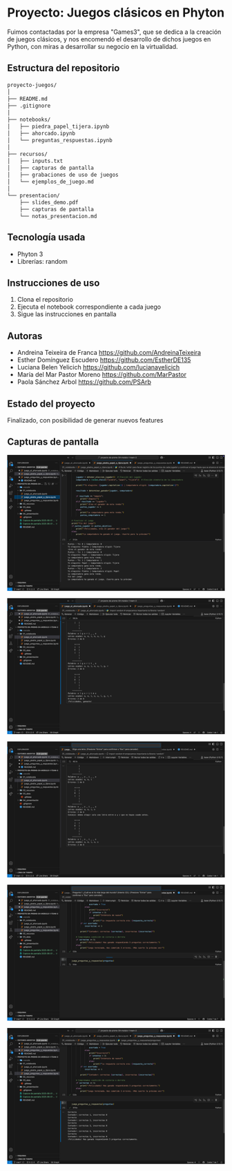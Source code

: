 # Proyecto: Juegos clásicos en Phyton
Fuimos contactadas por la empresa "Games3", que se dedica a la creación de juegos clásicos, y nos encomendó el desarrollo de dichos juegos en Python, con miras a desarrollar su negocio en la virtualidad.

## Estructura del repositorio
```
proyecto-juegos/
│
├── README.md
├── .gitignore
│
├── notebooks/
│   ├── piedra_papel_tijera.ipynb
│   ├── ahorcado.ipynb
│   └── preguntas_respuestas.ipynb
│
├── recursos/
│   ├── inputs.txt
│   ├── capturas de pantalla
│   ├── grabaciones de uso de juegos
│   └── ejemplos_de_juego.md
│
└── presentacion/
    ├── slides_demo.pdf
    ├── capturas de pantalla
    └── notas_presentacion.md
```


## Tecnología usada
- Phyton 3
- Librerías: random

## Instrucciones de uso
1. Clona el repositorio
2. Ejecuta el notebook correspondiente a cada juego
3. Sigue las instrucciones en pantalla

## Autoras
- Andreina Teixeira de Franca   https://github.com/AndreinaTeixeira
- Esther Domínguez Escudero    https://github.com/EstherDE135
- Luciana Belen Yelicich    https://github.com/lucianayelicich
- María del Mar Pastor Moreno   https://github.com/MarPastor
- Paola Sánchez Arbol   https://github.com/PSArb

## Estado del proyecto
Finalizado, con posibilidad de generar nuevos features

## Capturas de pantalla
![alt text](<02_recursos/Captura de pantalla 2025-06-01 a la(s) 11.51.33 p. m..png>)

![alt text](<02_recursos/Captura de pantalla 2025-06-01 a la(s) 11.41.54 p. m..png>)

![alt text](<02_recursos/Captura de pantalla 2025-06-01 a la(s) 11.41.37 p. m..png>)

![alt text](<02_recursos/Captura de pantalla 2025-06-01 a la(s) 11.50.49 p. m..png>)

![alt text](<02_recursos/Captura de pantalla 2025-06-01 a la(s) 11.51.24 p. m..png>)